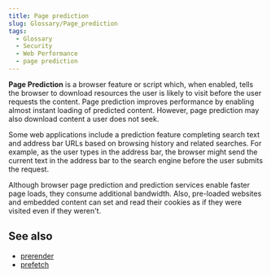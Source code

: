 ```yaml
---
title: Page prediction
slug: Glossary/Page_prediction
tags:
  - Glossary
  - Security
  - Web Performance
  - page prediction
---
```

**Page Prediction** is a browser feature or script which, when enabled, tells the browser to download resources the user is likely to visit before the user requests the content. Page prediction improves performance by enabling almost instant loading of predicted content. However, page prediction may also download content a user does not seek.

Some web applications include a prediction feature completing search text and address bar URLs based on browsing history and related searches. For example, as the user types in the address bar, the browser might send the current text in the address bar to the search engine before the user submits the request.

Although browser page prediction and prediction services enable faster page loads, they consume additional bandwidth. Also, pre-loaded websites and embedded content can set and read their cookies as if they were visited even if they weren't.

## See also

- [prerender](/en-US/docs/Glossary/prerender)
- [prefetch](/en-US/docs/Glossary/Prefetch)
